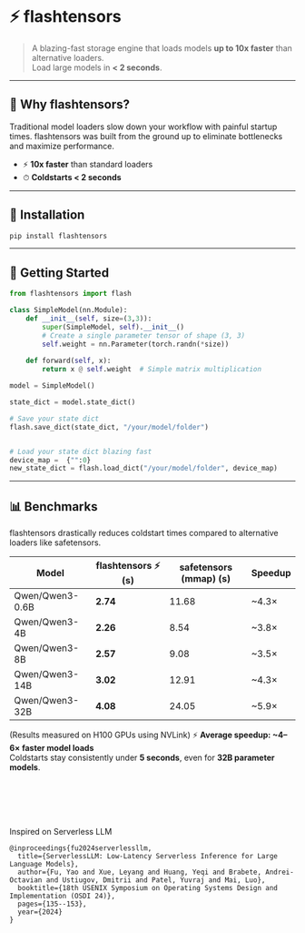 # ⚡ flashtensors  

> A blazing-fast storage engine that loads models **up to 10x faster** than alternative loaders.  
> Load large models in **< 2 seconds**.  

---



## 🚀 Why flashtensors?  

Traditional model loaders slow down your workflow with painful startup times. flashtensors was built from the ground up to eliminate bottlenecks and maximize performance.  

- ⚡ **10x faster** than standard loaders  
- ⏱ **Coldstarts < 2 seconds** 

---



## 🔧 Installation  

```bash
pip install flashtensors
```

---

## 🔧 Getting Started  

``` Python
from flashtensors import flash

class SimpleModel(nn.Module):
    def __init__(self, size=(3,3)):
        super(SimpleModel, self).__init__()
        # Create a single parameter tensor of shape (3, 3)
        self.weight = nn.Parameter(torch.randn(*size))
        
    def forward(self, x):
        return x @ self.weight  # Simple matrix multiplication

model = SimpleModel()

state_dict = model.state_dict()

# Save your state dict
flash.save_dict(state_dict, "/your/model/folder")


# Load your state dict blazing fast
device_map =  {"":0}
new_state_dict = flash.load_dict("/your/model/folder", device_map)

```

---


## 📊 Benchmarks  

flashtensors drastically reduces coldstart times compared to alternative loaders like safetensors.  

| Model            | flashtensors ⚡ (s) | safetensors (mmap) (s) | Speedup |
|------------------|------------|----------|---------|
| Qwen/Qwen3-0.6B  | **2.74**   | 11.68    | ~4.3×   |
| Qwen/Qwen3-4B    | **2.26**   | 8.54     | ~3.8×   |
| Qwen/Qwen3-8B    | **2.57**   | 9.08     | ~3.5×   |
| Qwen/Qwen3-14B   | **3.02**   | 12.91    | ~4.3×   |
| Qwen/Qwen3-32B   | **4.08**   | 24.05    | ~5.9×   |

(Results measured on H100 GPUs using NVLink)
⚡ **Average speedup: ~4–6× faster model loads**  
Coldstarts stay consistently under **5 seconds**, even for **32B parameter models**.  

<br>
<br>
<br>
<br>

Inspired on Serverless LLM
```
@inproceedings{fu2024serverlessllm,
  title={ServerlessLLM: Low-Latency Serverless Inference for Large Language Models},
  author={Fu, Yao and Xue, Leyang and Huang, Yeqi and Brabete, Andrei-Octavian and Ustiugov, Dmitrii and Patel, Yuvraj and Mai, Luo},
  booktitle={18th USENIX Symposium on Operating Systems Design and Implementation (OSDI 24)},
  pages={135--153},
  year={2024}
}
```
